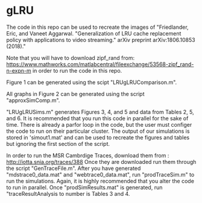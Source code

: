# gLRU

The code in this repo can be used to recreate the images of "Friedlander, Eric, and Vaneet Aggarwal. "Generalization of LRU cache replacement policy with applications to video streaming." arXiv preprint arXiv:1806.10853 (2018)." 

Note that you will have to download zipf_rand from:
https://www.mathworks.com/matlabcentral/fileexchange/53568-zipf_rand-n-expn-m
in order to run the code in this repo.

Figure 1 can be generated using the scipt "LRUgLRUComparison.m".

All graphs in Figure 2 can be generated using the script "approxSimComp.m". 

 "LRUgLRUSims.m" generates Figures 3, 4, and 5 and data from Tables 2, 5, and 6. It is recommended that you run this code in parallel for the sake of time. There is already a parfor loop in the code, but the user must configer the code to run on their particular cluster. The output of our simulations is stored in
 'simout1.mat' and can be used to recreate the figures and tables but ignoring the first section of the script.



In order to run the MSR Cambrdige Traces, download them from :
http://iotta.snia.org/traces/388
Once they are downloaded run them through the script "GenTraceFile.m".
After you have generated "mdstrace0_data.mat" and "webtrace0_data.mat", run "prodTraceSim.m" to run the simulations. Again, it is highly recommended that you alter the code to run in parallel.
Once "prodSimResults.mat" is generated, run "traceResultAnalysis to number is Tables 3 and 4.